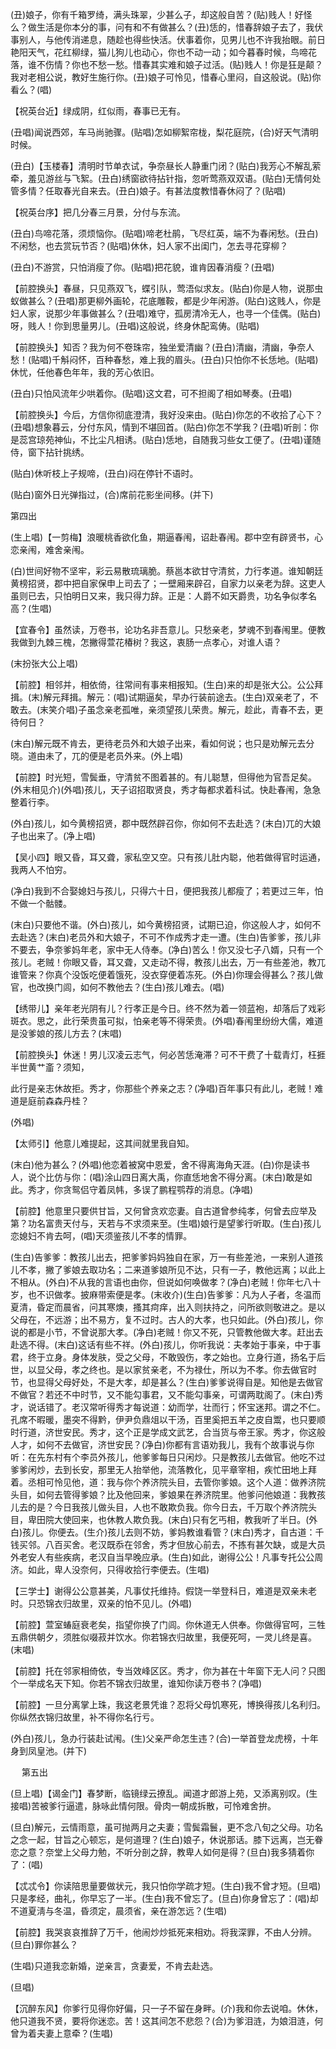 <!-- { "loadSidebar": true } -->
(丑)娘子，你有千箱罗绮，满头珠翠，少甚么子，却这般自苦？(贴)贱人！好怪么？做生活是你本分的事，问有和不有做甚么？(丑)恁的，惜春辞娘子去了，我伏事别人，与他传消递息，随趁也得些快活。伏事着你，见男儿也不许我抬眼。前日艳阳天气，花红柳绿，猫儿狗儿也动心，你也不动一动；如今暮春时候，鸟啼花落，谁不伤情？你也不愁一愁。惜春其实难和娘子过活。(贴)贱人！你是狂是颠？我对老相公说，教好生施行你。(丑)娘子可怜见，惜春心里闷，自这般说。(贴)你看么？(唱)

【祝英台近】绿成阴，红似雨，春事已无有。

(丑唱)闻说西郊，车马尚驰骤。(贴唱)怎如柳絮帘栊，梨花庭院，(合)好天气清明时候。

(丑白)【玉楼春】清明时节单衣试，争奈昼长人静重门闭？(贴白)我芳心不解乱萦牵，羞见游丝与飞絮。(丑白)绣窗欲待拈针指，忽听莺燕双双语。(贴白)无情何处管多情？任取春光自来去。(丑白)娘子。有甚法度教惜春休闷了？(贴唱)

【祝英台序】把几分春三月景，分付与东流。

(丑白)鸟啼花落，须烦恼你。(贴唱)啼老杜鹃，飞尽红英，端不为春闲愁。(丑白)不闲愁，也去赏玩节否？(贴唱)休休，妇人家不出闺门，怎去寻花穿柳？

(丑白)不游赏，只怕消瘦了你。(贴唱)把花貌，谁肯因春消瘦？(丑唱)

【前腔换头】春昼，只见燕双飞，蝶引队，莺浯似求友。(贴白)你是人物，说那虫蚁做甚么？(丑唱)那更柳外画轮，花底雕鞍，都是少年闲游。(贴白)这贱人，你是妇人家，说那少年事做甚么？(丑唱)难守，孤房清冷无人，也寻一个佳偶。(贴白)呀，贱人！你到思量男儿。(丑唱)这般说，终身休配鸾俦。(贴唱)

【前腔换头】知否？我为何不卷珠帘，独坐爱清幽？(丑白)清幽，清幽，争奈人愁！(贴唱)千斛闷怀，百种春愁，难上我的眉头。(丑白)只怕你不长恁地。(贴唱)休忧，任他春色年年，我的芳心依旧。

(丑白)只怕风流年少哄着你。(贴唱)这文君，可不担阁了相如琴奏。(丑唱)

【前腔换头】今后，方信你彻底澄清，我好没来由。(贴白)你怎的不收拾了心下？(丑唱)想象暮云，分付东风，情到不堪回首。(贴白)你怎不学我？(丑唱)听剖：你是蕊宫琼苑神仙，不比尘凡相诱。(贴白)恁地，自随我习些女工便了。(丑唱)谨随侍，窗下拈针挑绣。

(贴白)休听枝上子规啼，(丑白)闷在停针不语时。

(贴白)窗外日光弹指过，(合)席前花影坐间移。(并下)


第四出

(生上唱)【一剪梅】浪暖桃香欲化鱼，期逼春闱，诏赴春闱。郡中空有辟贤书，心恋亲闱，难舍亲闱。

(白)世间好物不坚牢，彩云易散琉璃脆。蔡邕本欲甘守清贫，力行孝道。谁知朝廷黄榜招贤，郡中把自家保申上司去了；一壁厢来辟召，自家力以亲老为辞。这吏人虽则已去，只怕明日又来，我只得力辞。正是：人爵不如天爵贵，功名争似孝名高？(生唱)

【宜春令】虽然读，万卷书，论功名非吾意儿。只愁亲老，梦魂不到春闱里。便教我做到九棘三槐，怎撇得萱花椿树？我这，衷肠一点孝心，对谁人语？

(末扮张大公上唱)

【前腔】相邻并，相依倚，往常间有事来相报知。(生白)来的却是张大公。公公拜揖。(末)解元拜揖。解元：(唱)试期逼矣，早办行装前途去。(生白)双亲老了，不敢去。(末笑介唱)子虽念亲老孤唯，亲须望孩儿荣贵。解元，趁此，青春不去，更待何日？

(末白)解元既不肯去，更待老员外和大娘子出来，看如何说；也只是劝解元去分晓。道由未了，兀的便是老员外来。(外上唱)

【前腔】时光短，雪鬓垂，守清贫不图着甚的。有儿聪慧，但得他为官吾足矣。(外末相见介)(外唱)孩儿，天子诏招取贤良，秀才每都求着科试。快赴春闱，急急整着行李。

(外白)孩儿，如今黄榜招贤，郡中既然辟召你，你如何不去赴选？(末白)兀的大娘子也出来了。(净上唱)

【吴小四】眼又昏，耳又聋，家私空又空。只有孩儿肚内聪，他若做得官时运通，我两人不怕穷。

(净白)我到不合娶媳妇与孩儿，只得六十日，便把我孩儿都瘦了；若更过三年，怕不做一个骷髅。

(末白)只要他不谐。(外白)孩儿，如今黄榜招贤，试期已迫，你这般人才，如何不去赴选？(末白)老员外和大娘子，不可不作成秀才走一遭。(生白)告爹爹，孩儿非不要去，争奈爹妈年老，家中无人侍奉。(净白)苦么！你又没七子八婿，只有一个孩儿。老贼！你眼又昏，耳又聋，又走动不得，教孩儿出去，万一有些差池，教兀谁管来？你真个没饭吃便着饿死，没衣穿便着冻死。(外白)你理会得甚么？孩儿做官，也改换门闾，如何不教他去？(生白)孩儿难去。(唱)

【绣带儿】亲年老光阴有儿？行孝正是今日。终不然为着一领蓝袍，却落后了戏彩斑衣。思之，此行荣贵虽可拟，怕亲老等不得荣贵。(外唱)春闱里纷纷大儒，难道是没爹娘的孩儿方去？(末唱)

【前腔换头】休迷！男儿汉凌云志气，何必苦恁淹滞？可不干费了十载青灯，枉捱半世黄艹齑？须知，

此行是亲志休故拒。秀才，你那些个养亲之志？(净唱)百年事只有此儿，老贼！难道是庭前森森丹桂？

(外唱)

【太师引】他意儿难提起，这其间就里我自知。

(末白)他为甚么？(外唱)他恋着被窝中恩爱，舍不得离海角天涯。(白)你是读书人，说个比仿与你：(唱)涂山四日离大禹，你直恁地舍不得分离。(末白)敢是如此。秀才，你贪鸳侣守着凤帏，多误了鹏程鹗荐的消息。(净唱)

【前腔】他意里只要供甘旨，又何曾贪欢恋妻。自古道曾参纯孝，何曾去应举及第？功名富贵天付与，天若与不求须来至。(生唱)娘行是望爹行听取。(生白)孩儿恋媳妇不肯去呵，(唱)天须鉴孩儿不孝的情罪。

(生白)告爹爹：教孩儿出去，把爹爹妈妈独自在家，万一有些差池，一来别人道孩儿不孝，撇了爹娘去取功名；二来道爹娘所见不达，只有一子，教他远离；以此上不相从。(外白)不从我的言语也由你，但说如何唤做孝？(净白)老贼！你年七八十岁，也不识做孝。披麻带索便是孝。(末收介)(生白)告爹爹：凡为人子者，冬温而夏清，昏定而晨省，问其寒燠，搔其疴痒，出入则扶持之，问所欲则敬进之。是以父母在，不远游；出不易方，复不过时。古人的大孝，也只如此。(外白)孩儿，你说的都是小节，不曾说那大孝。(净白)老贼！你又不死，只管教他做大孝。赶出去赴选不得。(末白)这话有些不祥。(外白)孩儿，你听我说：夫孝始于事亲，中于事君，终于立身。身体发肤，受之父母，不敢毁伤，孝之始也。立身行道，扬名于后世，以显父母，孝之终也。是以家贫亲老，不为禄仕，所以为不孝。你去做官时节，也显得父母好处，不是大孝，却是甚么？(生白)爹爹说得自是。知他是去做官不做官？若还不中时节，又不能勾事君，又不能勾事亲，可谓两耽阁了。(末白)秀才，说话错了。老汉常听得秀才每说道：幼而学，壮而行；怀宝迷邦。谓之不仁。孔席不暇暖，墨突不得黔，伊尹负鼎俎以干汤，百里奚把五羊之皮自鬻，也只要顺时行道，济世安民。秀才，这个正是学成文武艺，合当货与帝王家。秀才，你这般人才，如何不去做官，济世安民？(净白)你都有言语劝我儿，我有个故事说与你听：在先东村有个李员外孩儿，他爹爹每日只闲炒。只是教孩儿去做官。他吃不过爹爹闲炒，去到长安，那里无人抬举他，流落教化，见平章宰相，疾忙田地上拜着。丞相可怜见他，道：我与你个养济院头目，去管你爹娘。这个人道：做养济院头目，如何去管得爹娘？比及他回来，爹娘果在养济院里。他爹问他娘道：我教孩儿去的是？今日我孩儿做头目，人也不敢欺负我。你今日去，千万取个养济院头目，卑田院大使回来，也休教人欺负我。(末白)只有乞丐相，教我听了半日。(外白)孩儿。你便去。(生介)孩儿去则不妨，爹妈教谁看管？(末白)秀才，自古道：千钱买邻。八百买舍。老汉既忝在邻舍，秀才但放心前去，不拣有甚欠缺，或是大员外老安人有些疾病，老汉自当早晚应承。(生白)如此，谢得公公！凡事专托公公周济。如此，卑人没奈何，只得收拾行李便去。(生唱)

【三学士】谢得公公意甚美，凡事仗托维持。假饶一举登科日，难道是双亲未老时。只恐锦衣归故里，双亲的怕不见儿。(外唱)

【前腔】萱室蝽庭衰老矣，指望你换了门闾。你休道无人供奉。你做得官呵，三牲五鼎供朝夕，须胜似啜菽并饮水。你若锦衣归故里，我便死呵，一灵儿终是喜。(末唱)

【前腔】托在邻家相倚依，专当效峰区区。秀才，你为甚在十年窗下无人问？只图个一举成名天下知。你若不锦衣归故里，谁知你读万卷书？(净唱)

【前腔】一旦分离掌上珠，我这老景凭谁？忍将父母饥寒死，博换得孩儿名利归。你纵然衣锦归故里，补不得你名行亏。

(外白)孩儿，急办行装赴试闱。(生)父亲严命怎生违？(合)一举首登龙虎榜，十年身到凤皇池。(并下)

　
第五出

(旦上唱)【谒金门】春梦断，临镜绿云撩乱。闻道才郎游上苑，又添离别叹。(生接唱)苦被爹行逼遣，脉咏此情何限。骨肉一朝成拆散，可怜难舍拚。

(旦白)解元，云情雨意，虽可抛两月之夫妻；雪鬓霜鬟，更不念八旬之父母。功名之念一起，甘旨之心顿忘，是何道理？(生白)娘子，休说那话。膝下远离，岂无眷恋之意？奈堂上父母力勉，不听分剖之辞，教卑人如何是得？(旦白)我多猜着你了：(唱)

【忒忒令】你读陪思量要做状元，我只怕你学疏才短。(生白)我不曾才短。(旦唱)只是孝经，曲礼，你早忘了一半。(生白)我不曾忘了。(旦白)你身曾忘了：(唱)却不道夏淸与冬温，昏须定，晨须省，亲在游怎远？(生唱)

【前腔】我哭哀哀推辞了万千，他闹炒炒抵死来相劝。将我深罪，不由人分辨。(旦白)罪你甚么？

(生唱)只道我恋新婚，逆亲言，贪妻爱，不肯去赴选。

(旦唱)

【沉醉东风】你爹行见得你好偏，只一子不留在身畔。(介)我和你去说咱。休休，他只道我不贤，要将你迷恋。苦！这其间怎不悲怨？(合)为爹泪涟，为娘泪涟，何曾为着夫妻上意牵？(生唱)

